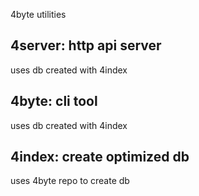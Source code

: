 4byte utilities

## 4server: http api server

uses db created with 4index

## 4byte: cli tool

uses db created with 4index

## 4index: create optimized db

uses 4byte repo to create db



